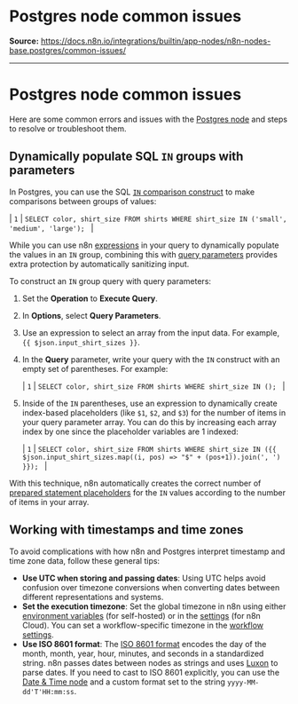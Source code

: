 # Postgres node common issues

**Source:** https://docs.n8n.io/integrations/builtin/app-nodes/n8n-nodes-base.postgres/common-issues/

---

# Postgres node common issues

Here are some common errors and issues with the [Postgres node](../) and steps to resolve or troubleshoot them.

## Dynamically populate SQL `IN` groups with parameters

In Postgres, you can use the SQL [`IN` comparison construct](https://www.postgresql.org/docs/current/functions-comparisons.html#FUNCTIONS-COMPARISONS-IN-SCALAR) to make comparisons between groups of values:

| ``` 1 ``` | ``` SELECT color, shirt_size FROM shirts WHERE shirt_size IN ('small', 'medium', 'large');  ``` |

While you can use n8n [expressions](../../../../../code/expressions/) in your query to dynamically populate the values in an `IN` group, combining this with [query parameters](../#use-query-parameters) provides extra protection by automatically sanitizing input.

To construct an `IN` group query with query parameters:

1. Set the **Operation** to **Execute Query**.
2. In **Options**, select **Query Parameters**.
3. Use an expression to select an array from the input data. For example, `{{ $json.input_shirt_sizes }}`.
4. In the **Query** parameter, write your query with the `IN` construct with an empty set of parentheses. For example:

   | ``` 1 ``` | ``` SELECT color, shirt_size FROM shirts WHERE shirt_size IN ();  ``` |
5. Inside of the `IN` parentheses, use an expression to dynamically create index-based placeholders (like `$1`, `$2`, and `$3`) for the number of items in your query parameter array. You can do this by increasing each array index by one since the placeholder variables are 1 indexed:

   | ``` 1 ``` | ``` SELECT color, shirt_size FROM shirts WHERE shirt_size IN ({{ $json.input_shirt_sizes.map((i, pos) => "$" + (pos+1)).join(', ') }});  ``` |

With this technique, n8n automatically creates the correct number of [prepared statement placeholders](https://www.postgresql.org/docs/current/sql-prepare.html) for the `IN` values according to the number of items in your array.

## Working with timestamps and time zones

To avoid complications with how n8n and Postgres interpret timestamp and time zone data, follow these general tips:

- **Use UTC when storing and passing dates**: Using UTC helps avoid confusion over timezone conversions when converting dates between different representations and systems.
- **Set the execution timezone**: Set the global timezone in n8n using either [environment variables](../../../../../hosting/configuration/configuration-examples/time-zone/) (for self-hosted) or in the [settings](../../../../../manage-cloud/set-cloud-timezone/) (for n8n Cloud). You can set a workflow-specific timezone in the [workflow settings](../../../../../workflows/settings/).
- **Use ISO 8601 format**: The [ISO 8601 format](https://en.wikipedia.org/wiki/ISO_8601) encodes the day of the month, month, year, hour, minutes, and seconds in a standardized string. n8n passes dates between nodes as strings and uses [Luxon](../../../../../code/cookbook/luxon/) to parse dates. If you need to cast to ISO 8601 explicitly, you can use the [Date & Time node](../../../core-nodes/n8n-nodes-base.datetime/) and a custom format set to the string `yyyy-MM-dd'T'HH:mm:ss`.

